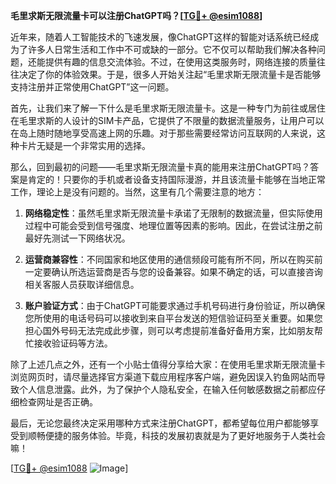 **毛里求斯无限流量卡可以注册ChatGPT吗？[[TG💪+ @esim1088](https://t.me/s/esim1088)]**

近年来，随着人工智能技术的飞速发展，像ChatGPT这样的智能对话系统已经成为了许多人日常生活和工作中不可或缺的一部分。它不仅可以帮助我们解决各种问题，还能提供有趣的信息交流体验。不过，在使用这类服务时，网络连接的质量往往决定了你的体验效果。于是，很多人开始关注起“毛里求斯无限流量卡是否能够支持注册并正常使用ChatGPT”这一问题。

首先，让我们来了解一下什么是毛里求斯无限流量卡。这是一种专门为前往或居住在毛里求斯的人设计的SIM卡产品，它提供了不限量的数据流量服务，让用户可以在岛上随时随地享受高速上网的乐趣。对于那些需要经常访问互联网的人来说，这种卡片无疑是一个非常实用的选择。

那么，回到最初的问题——毛里求斯无限流量卡真的能用来注册ChatGPT吗？答案是肯定的！只要你的手机或者设备支持国际漫游，并且该流量卡能够在当地正常工作，理论上是没有问题的。当然，这里有几个需要注意的地方：

1. **网络稳定性**：虽然毛里求斯无限流量卡承诺了无限制的数据流量，但实际使用过程中可能会受到信号强度、地理位置等因素的影响。因此，在尝试注册之前最好先测试一下网络状况。
   
2. **运营商兼容性**：不同国家和地区使用的通信频段可能有所不同，所以在购买前一定要确认所选运营商是否与您的设备兼容。如果不确定的话，可以直接咨询相关客服人员获取详细信息。

3. **账户验证方式**：由于ChatGPT可能要求通过手机号码进行身份验证，所以确保您所使用的电话号码可以接收到来自平台发送的短信验证码至关重要。如果您担心国外号码无法完成此步骤，则可以考虑提前准备好备用方案，比如朋友帮忙接收验证码等方法。

除了上述几点之外，还有一个小贴士值得分享给大家：在使用毛里求斯无限流量卡浏览网页时，请尽量选择官方渠道下载应用程序客户端，避免因误入钓鱼网站而导致个人信息泄露。此外，为了保护个人隐私安全，在输入任何敏感数据之前都应仔细检查网址是否正确。

最后，无论您最终决定采用哪种方式来注册ChatGPT，都希望每位用户都能够享受到顺畅便捷的服务体验。毕竟，科技的发展初衷就是为了更好地服务于人类社会嘛！

[[TG💪+ @esim1088](https://t.me/s/esim1088) ![Image](https://i.postimg.cc/4NQfJmqS/Snipaste-2025-05-13-00-14-12.png)]